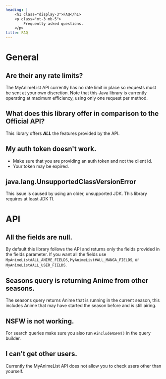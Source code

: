 ```yaml
---
heading: |
    <h1 class="display-3">FAQ</h1>
    <p class="mt-3 mb-5">
        Frequently asked questions.
    </p>
title: FAQ
---
```

# General

## Are their any rate limits?

The MyAnimeList API currently has no rate limit in place so requests must be sent at your own discretion. Note that this Java library is currently operating at maximum efficiency, using only one request per method.

## What does this library offer in comparison to the Official API?

This library offers ***ALL*** the features provided by the API.

## My auth token doesn't work.

- Make sure that you are providing an auth token and not the client id.
- Your token may be expired.

## java.lang.UnsupportedClassVersionError

This issue is caused by using an older, unsupported JDK. This library requires at least JDK 11.

# API

## All the fields are null.

By default this library follows the API and returns only the fields provided in the fields parameter. If you want all the fields use `MyAnimeList#ALL_ANIME_FIELDS`, `MyAnimeList#ALL_MANGA_FIELDS`, or `MyAnimeList#ALL_USER_FIELDS`.

## Seasons query is returning Anime from other seasons.

The seasons query returns Anime that is running in the current season, this includes Anime that may have started the season before and is still airing.

## NSFW is not working.

For search queries make sure you also run `#includeNSFW()` in the query builder.

## I can't get other users.

Currently the MyAnimeList API does not allow you to check users other than yourself.